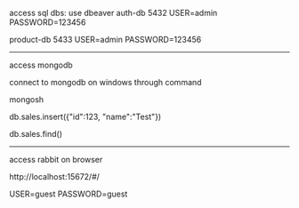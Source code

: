 
access sql dbs:
use dbeaver
auth-db
5432
USER=admin
PASSWORD=123456

product-db
5433
USER=admin
PASSWORD=123456

-------------------------

access mongodb

connect to mongodb on windows through command

mongosh

db.sales.insert({"id":123, "name":"Test"})

db.sales.find()

-------------------------

access rabbit on browser

http://localhost:15672/#/

USER=guest
PASSWORD=guest